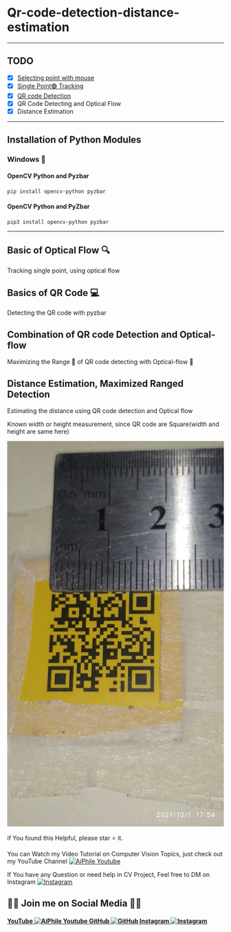<!-- '''
-------------------------------------------
-    Author: Asadullah Dal                -
-    =============================        -
-    Company Name: AiPhile                -
-    =============================        -
-    Purpose : Youtube Channel            -
-    ============================         -
-    Link: https://youtube.com/c/aiphile  -
-------------------------------------------
''' -->

# Qr-code-detection-distance-estimation

---

## TODO

- [x] [Selecting point with mouse](https://www.youtube.com/watch?v=VUTJeDl-ar8&t=283s)
- [x] [Single Point🟢 Tracking](https://www.youtube.com/watch?v=VUTJeDl-ar8&t=770s)
- [x] [QR code Detection](https://www.youtube.com/watch?v=VUTJeDl-ar8&t=1188s)
- [x] QR Code Detecting and Optical Flow
- [x] Distance Estimation

---

## Installation of Python Modules

### Windows 💠

#### OpenCV Python and Pyzbar

```
pip install opencv-python pyzbar
```

#### OpenCV Python and PyZbar

```
pip3 install opencv-python pyzbar
```

---

## Basic of Optical Flow 🔍

Tracking single point, using optical flow

## Basics of QR Code 💻

Detecting the QR code with pyzbar

## Combination of QR code Detection and Optical-flow

Maximizing the Range 🐎 of QR code detecting with Optical-flow 🔎

## Distance Estimation, Maximized Ranged Detection  

Estimating the distance using QR code detection and Optical flow

Known width or height measurement, since QR code are Square(width and height are same here)

![orginal image ](images/IMG_20211001_175418_1.jpg)

if You found this Helpful, please star :star: it.

You can Watch my Video Tutorial on Computer Vision Topics, just check out my YouTube Channel <a href="https://www.youtube.com/c/aiphile">  <img alt="AiPhile Youtube" src="https://user-images.githubusercontent.com/66181793/131223988-882d53a0-4882-468f-9bd7-46b46466baae.png"  width="20"> </a>

If You have any Question or need help in CV Project, Feel free to DM on Instagram  <a href="https://www.instagram.com/aiphile17/">  <img alt="Instagram" src="https://user-images.githubusercontent.com/66181793/131223931-32d84c10-88b4-4cd6-8eb8-89f06c3b5b51.png"  width="20"> </a>

## 💚🖤 Join me on Social Media 💚🖤

<h4><a href="https://www.youtube.com/c/aiphile"> YouTube <img alt="AiPhile Youtube" src="https://user-images.githubusercontent.com/66181793/131223988-882d53a0-4882-468f-9bd7-46b46466baae.png"  width="35"> </a>
 <a href="https://github.com/Asadullah-Dal17">  GitHub  <img alt="GitHub" src="https://user-images.githubusercontent.com/66181793/131223930-9fd2bfc7-9c43-465d-a057-55f3292f3b2b.png"  width="35"> </a>
  <a href="https://www.instagram.com/aiphile17/">   Instagram <img alt="Instagram" src="https://user-images.githubusercontent.com/66181793/131223931-32d84c10-88b4-4cd6-8eb8-89f06c3b5b51.png"  width="35"> </a> </h4>
